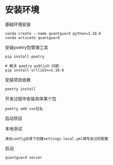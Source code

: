 # 安装环境
基础环境安装
``` 
conda create --name quantguard python=3.10.6
conda activate quantguard

```
安装poetry包管理工具

```
pip install poetry

# 解决 poetry publish 问题
pip install urllib3==1.26.6
```

安装项目依赖
```
poetry install
```

开发过程中安装具体某个包
```
poetry add xxx包名
```

启动项目

本地测试
```
请在config目录下创建settings.local.yml填写自己的配置
```
启动
```
quantguard server
```